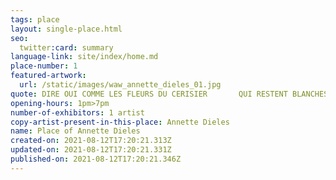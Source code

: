 ```yaml
---
tags: place
layout: single-place.html
seo:
  twitter:card: summary
language-link: site/index/home.md
place-number: 1
featured-artwork:
  url: /static/images/waw_annette_dieles_01.jpg
quote: DIRE OUI COMME LES FLEURS DU CERISIER       QUI RESTENT BLANCHES DANS LA NUIT
opening-hours: 1pm>7pm
number-of-exhibitors: 1 artist
copy-artist-present-in-this-place: Annette Dieles
name: Place of Annette Dieles
created-on: 2021-08-12T17:20:21.313Z
updated-on: 2021-08-12T17:20:21.331Z
published-on: 2021-08-12T17:20:21.346Z
---
```

